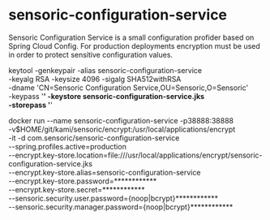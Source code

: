 # sensoric-configuration-service

Sensoric Configuration Service is a small configuration profider based on Spring Cloud Config.
For production deployments encryption must be used in order to protect sensitive configuration values.

keytool -genkeypair -alias sensoric-configuration-service \
       -keyalg RSA -keysize 4096 -sigalg SHA512withRSA \
       -dname 'CN=Sensoric Configuration Service,OU=Sensoric,O=Sensoric' \
       -keypass '************' -keystore sensoric-configuration-service.jks \
       -storepass '************'

docker run --name sensoric-configuration-service -p38888:38888 \
    -v$HOME/git/kami/sensoric/encrypt:/usr/local/applications/encrypt \
    -it -d com.sensoric/sensoric-configuration-service \
    --spring.profiles.active=production \
    --encrypt.key-store.location=file:///usr/local/applications/encrypt/sensoric-configuration-service.jks \
    --encrypt.key-store.alias=sensoric-configuration-service \
    --encrypt.key-store.password=************ \
    --encrypt.key-store.secret=************ \
    --sensoric.security.user.password={noop|bcrypt}************ \
    --sensoric.security.manager.password={noop|bcrypt}************
